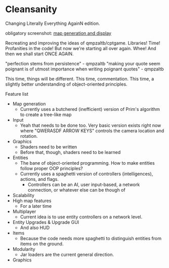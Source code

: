 Cleansanity
===========

Changing Literally Everything AgainN edition.

obligatory screenshot: [map generation and display](http://i.imgur.com/EQdhzj6.jpg)

Recreating and improving the ideas of qmpzaltb/cptgame. Libraries! Time! Profanities in the code!
But now we're starting all over again. Whee!
And then we shall start ONCE AGAIN.

"perfection stems from persistence" - qmpzaltb
"making your quote seem poignant is of utmost importance when writing poignant quotes" - qmpzaltb

This time, things will be different.
This time, commentation.
This time, a slightly better understanding of object-oriented principles.

Feature list

  - Map generation
    - Currently uses a butchered (inefficient) version of Prim's algorithm to create a tree-like map
  - Input
    - Yeah that needs to be done too. Very basic version exists right now where "QWERASDF ARROW KEYS" controls the camera location and rotation.
  - Graphics
    - Shaders need to be written
    - Before that, though, shaders need to be learned
  - Entities
    - The bane of object-oriented programming. How to make entities follow proper OOP principles?
    - Currently uses a spaghetti version of controllers (intelligences), actions, and flags.
      - Controllers can be an AI, user input-based, a network connection, or whatever else can be though of
  - Scalability
  - High map features
    - For a later time
  - Multiplayer
    - Current idea is to use entity controllers on a network level.
  - Entity Upgrades & Upgrade GUI
    - And also HUD
  - Items
    - Because the code needs more spaghetti to distinguish entities from items on the ground.
  - Modularity
    - Jar loaders are the current general direction.
  - Graphics
